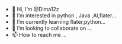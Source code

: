- 👋 Hi, I’m @Dima12z
- 👀 I’m interested in python , Java ,Al,flater...
- 🌱 I’m currently learning flater,python...
- 💞️ I’m looking to collaborate on ...
- 📫 How to reach me ...

<!---
Dima12z/Dima12z is a ✨ special ✨ repository because its `README.md` (this file) appears on your GitHub profile.
You can click the Preview link to take a look at your changes.
--->
